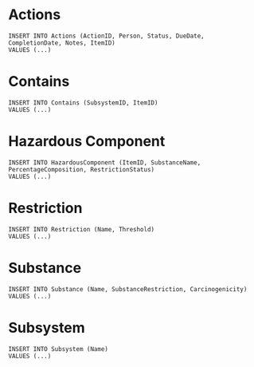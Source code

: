 # Actions
```sqlite
INSERT INTO Actions (ActionID, Person, Status, DueDate, CompletionDate, Notes, ItemID)
VALUES (...)
```

# Contains
```sqlite
INSERT INTO Contains (SubsystemID, ItemID)
VALUES (...)
```

# Hazardous Component
```sqlite
INSERT INTO HazardousComponent (ItemID, SubstanceName, PercentageComposition, RestrictionStatus)
VALUES (...)
```

# Restriction
```sqlite
INSERT INTO Restriction (Name, Threshold)
VALUES (...)
```

# Substance
```sqlite
INSERT INTO Substance (Name, SubstanceRestriction, Carcinogenicity)
VALUES (...)
```

# Subsystem
```sqlite
INSERT INTO Subsystem (Name)
VALUES (...)
```